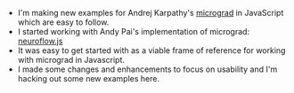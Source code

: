 - I'm making new examples for Andrej Karpathy's [micrograd](https://github.com/karpathy/micrograd) in JavaScript which are easy to follow.
- I started working with Andy Pai's implementation of micrograd: [neuroflow.js](https://github.com/abpai/neuroflow-js)
- It was easy to get started with as a viable frame of reference for working with micrograd in Javascript.
- I made some changes and enhancements to focus on usability and I'm hacking out some new examples here.
  
